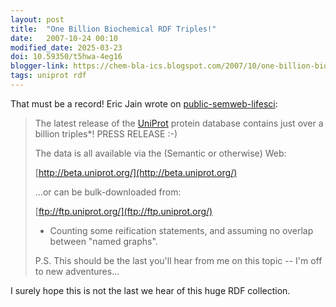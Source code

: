 ```yaml
---
layout: post
title:  "One Billion Biochemical RDF Triples!"
date:   2007-10-24 00:10
modified_date: 2025-03-23
doi: 10.59350/t5hwa-4eg16
blogger-link: https://chem-bla-ics.blogspot.com/2007/10/one-billion-biochemical-rdf-triples.html
tags: uniprot rdf
---
```


That must be a record! Eric Jain wrote on [public-semweb-lifesci](http://lists.w3.org/Archives/Public/public-semweb-lifesci/):

> The latest release of the [UniProt](http://www.expasy.uniprot.org/) protein database contains just over a
> billion triples*! PRESS RELEASE :-)
> 
> The data is all available via the (Semantic or otherwise) Web:
> 
>   [http://beta.uniprot.org/](http://beta.uniprot.org/)
> 
> ...or can be bulk-downloaded from:
> 
>   [ftp://ftp.uniprot.org/](ftp://ftp.uniprot.org/)
> 
> * Counting some reification statements, and assuming no overlap between
> "named graphs".
> 
> P.S. This should be the last you'll hear from me on this topic -- I'm off
> to new adventures...

I surely hope this is not the last we hear of this huge RDF collection.
